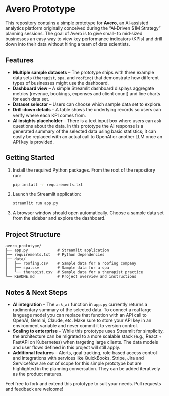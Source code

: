 # Avero Prototype

This repository contains a simple prototype for **Avero**, an AI‑assisted analytics platform originally conceived during the “AI‑Driven $1M Strategy” planning sessions.  The goal of Avero is to give small‑ to mid‑sized businesses an easy way to view key performance indicators (KPIs) and drill down into their data without hiring a team of data scientists.

## Features

* **Multiple sample datasets** – The prototype ships with three example data sets (`therapist`, `spa`, and `roofing`) that demonstrate how different types of businesses might use the dashboard.
* **Dashboard view** – A simple Streamlit dashboard displays aggregate metrics (revenue, bookings, expenses and client count) and line charts for each data set.
* **Dataset selector** – Users can choose which sample data set to explore.
* **Drill‑down details** – A table shows the underlying records so users can verify where each KPI comes from.
* **AI insights placeholder** – There is a text input box where users can ask questions about the data.  In this prototype the AI response is a generated summary of the selected data using basic statistics; it can easily be replaced with an actual call to OpenAI or another LLM once an API key is provided.

## Getting Started

1. Install the required Python packages.  From the root of the repository run:

   ```bash
   pip install -r requirements.txt
   ```

2. Launch the Streamlit application:

   ```bash
   streamlit run app.py
   ```

3. A browser window should open automatically.  Choose a sample data set from the sidebar and explore the dashboard.

## Project Structure

```
avero_prototype/
├── app.py             # Streamlit application
├── requirements.txt   # Python dependencies
├── data/
│   ├── roofing.csv    # Sample data for a roofing company
│   ├── spa.csv        # Sample data for a spa
│   └── therapist.csv  # Sample data for a therapist practice
└── README.md          # Project overview and instructions
```

## Notes & Next Steps

* **AI integration** – The `ask_ai` function in `app.py` currently returns a rudimentary summary of the selected data.  To connect a real large language model you can replace that function with an API call to OpenAI, Gemini, Claude, etc.  Make sure to store your API key in an environment variable and never commit it to version control.
* **Scaling to enterprise** – While this prototype uses Streamlit for simplicity, the architecture can be migrated to a more scalable stack (e.g., React + FastAPI on Kubernetes) when targeting large clients.  The data models and user flows defined in this project will still apply.
* **Additional features** – Alerts, goal tracking, role‑based access control and integrations with services like QuickBooks, Stripe, Jira and ServiceNow are out of scope for this simple prototype but are highlighted in the planning conversation.  They can be added iteratively as the product matures.

Feel free to fork and extend this prototype to suit your needs.  Pull requests and feedback are welcome!
